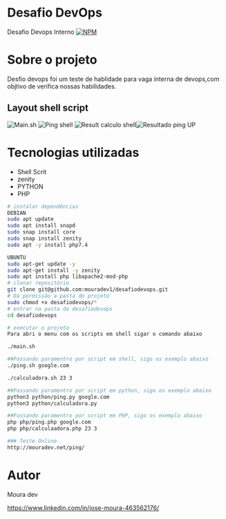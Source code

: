 # Desafio DevOps

Desafio Devops Interno
[![NPM](https://img.shields.io/npm/l/react)](https://github.com/mouradev1/desafiodevops/blob/main/LICENSE)

# Sobre o projeto 

Desfio devops foi um teste de hablidade para vaga interna de devops,com objtivo de verifica nossas habilidades.

## Layout shell script
![Main.sh](https://mouradev.net/img/main.png) ![Ping shell](https://mouradev.net/img/pingshell.png)
![Result calculo shell](https://mouradev.net/img/resultcalculo.png)![Resultado ping UP](https://mouradev.net/img/resultup.png)


# Tecnologias utilizadas
- Shell Scrit
- zenity
- PYTHON
- PHP

```bash
# instalar dependências
DEBIAN
sudo apt update
sudo apt install snapd
sudo snap install core
sudo snap install zenity
sudo apt -y install php7.4

UBUNTU 
sudo apt-get update -y
sudo apt-get install -y zenity
sudo apt install php libapache2-mod-php
# clonar repositório
git clone git@github.com:mouradev1/desafiodevops.git
# Da permissão a pasta do projeto
sudo chmod +x desafiodevops/*
# entrar na pasta do desafiodevops
cd desafiodevops

# executar o projeto
Para abri o menu com os scripts em shell sigar o comando abaixo

./main.sh

##Passando paramentro por script em shell, sigo os exemplo abaixo 
./ping.sh google.com

./calculadora.sh 23 3

##Passando paramentro por script em python, sigo os exemplo abaixo 
python3 python/ping.py google.com
python3 python/calculadora.py

##Passando paramentro por script em PHP, sigo os exemplo abaixo 
php php/ping.php google.com
php php/calculaadora.php 23 3

### Teste Online
http://mouradev.net/ping/
```

# Autor

Moura dev

https://www.linkedin.com/in/jose-moura-463562176/
